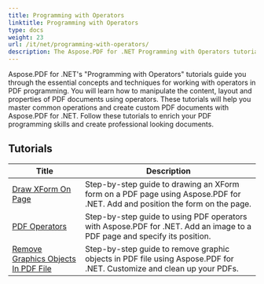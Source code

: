 ```yaml
---
title: Programming with Operators
linktitle: Programming with Operators
type: docs
weight: 23
url: /it/net/programming-with-operators/
description: The Aspose.PDF for .NET Programming with Operators tutorials teach you the essential techniques for working with operators in PDF programming.
---
```


Aspose.PDF for .NET's "Programming with Operators" tutorials guide you through the essential concepts and techniques for working with operators in PDF programming. You will learn how to manipulate the content, layout and properties of PDF documents using operators. These tutorials will help you master common operations and create custom PDF documents with Aspose.PDF for .NET. Follow these tutorials to enrich your PDF programming skills and create professional looking documents.

## Tutorials
| Title | Description |
| --- | --- | 
| [Draw XForm On Page](./draw-xform-on-page/) | Step-by-step guide to drawing an XForm form on a PDF page using Aspose.PDF for .NET. Add and position the form on the page. |  
| [PDF Operators](./pdf-operators/) | Step-by-step guide to using PDF operators with Aspose.PDF for .NET. Add an image to a PDF page and specify its position. |  
| [Remove Graphics Objects In PDF File](./remove-graphics-objects/) | Step-by-step guide to remove graphic objects in PDF file using Aspose.PDF for .NET. Customize and clean up your PDFs. |  